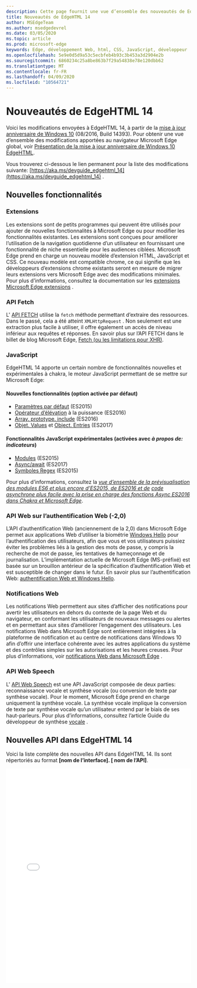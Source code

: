 ```yaml
---
description: Cette page fournit une vue d’ensemble des nouveautés de EdgeHTML 14.
title: Nouveautés de EdgeHTML 14
author: MSEdgeTeam
ms.author: msedgedevrel
ms.date: 03/05/2020
ms.topic: article
ms.prod: microsoft-edge
keywords: Edge, développement Web, html, CSS, JavaScript, développeur
ms.openlocfilehash: 5e9e0d5d9a53c5ecbfeb4b93c3b453a3d2904e2b
ms.sourcegitcommit: 6860234c25a8be863b7f29a54838e78e120dbb62
ms.translationtype: MT
ms.contentlocale: fr-FR
ms.lasthandoff: 04/09/2020
ms.locfileid: "10564721"
---
```

# Nouveautés de EdgeHTML 14
Voici les modifications envoyées à EdgeHTML 14, à partir de la [mise à jour anniversaire de Windows 10](https://blogs.windows.com/windowsexperience/2016/06/29/windows-10-anniversary-update-available-august-2/) (08/2016, Build 14393). Pour obtenir une vue d’ensemble des modifications apportées au navigateur Microsoft Edge global, voir [Présentation de la mise à jour anniversaire de Windows 10 EdgeHTML](https://blogs.windows.com/msedgedev/2016/08/04/introducing-edgehtml-14).

Vous trouverez ci-dessous le lien permanent pour la liste des modifications suivante: [https://aka.ms/devguide_edgehtml_14](https://aka.ms/devguide_edgehtml_14) .

## Nouvelles fonctionnalités

### Extensions
Les extensions sont de petits programmes qui peuvent être utilisés pour ajouter de nouvelles fonctionnalités à Microsoft Edge ou pour modifier les fonctionnalités existantes. Les extensions sont conçues pour améliorer l’utilisation de la navigation quotidienne d’un utilisateur en fournissant une fonctionnalité de niche essentielle pour les audiences ciblées. Microsoft Edge prend en charge un nouveau modèle d’extension HTML, JavaScript et CSS. Ce nouveau modèle est compatible chrome, ce qui signifie que les développeurs d’extensions chrome existants seront en mesure de migrer leurs extensions vers Microsoft Edge avec des modifications minimales. Pour plus d’informations, consultez la documentation sur les [extensions Microsoft Edge extensions](https://docs.microsoft.com/microsoft-edge/extensions) . 

### API Fetch
L' [API FETCH](https://fetch.spec.whatwg.org/#fetch-api) utilise la `fetch` méthode permettant d’extraire des ressources. Dans le passé, cela a été atteint `XMLHttpRequest` . Non seulement est une extraction plus facile à utiliser, il offre également un accès de niveau inférieur aux requêtes et réponses. En savoir plus sur l’API FETCH dans le billet de blog Microsoft Edge, [Fetch (ou les limitations pour XHR)](https://blogs.windows.com/msedgedev/2016/05/24/fetch-and-xhr-limitations/).

### JavaScript

EdgeHTML 14 apporte un certain nombre de fonctionnalités nouvelles et expérimentales à chakra, le moteur JavaScript permettant de se mettre sur Microsoft Edge:

#### Nouvelles fonctionnalités (option activée par défaut)

* [Paramètres par défaut](https://developer.microsoft.com/microsoft-edge/platform/status/defaultparameteres6) (ES2015)
* [Opérateur d’élévation](https://developer.microsoft.com/microsoft-edge/platform/status/exponentiationoperatores2016) à la puissance (ES2016)
* [Array. prototype. include](https://developer.microsoft.com/microsoft-edge/platform/status/arrayprototypeincludeses2016) (ES2016)
* [Objet. Values](https://developer.mozilla.org/docs/Web/JavaScript/Reference/Global_Objects/Object/values) et [Object. Entries](https://developer.mozilla.org/docs/Web/JavaScript/Reference/Global_Objects/Object/entries) (ES2017)

#### Fonctionnalités JavaScript expérimentales (activées avec *à propos de: indicateurs*)

* [Modules](https://blogs.windows.com/msedgedev/2016/05/17/es6-modules-and-beyond/) (ES2015)
* [Async/await](https://developer.microsoft.com/microsoft-edge/platform/status/asyncfunctionses2016) (ES2017)
* [Symboles Regex](https://developer.microsoft.com/microsoft-edge/platform/status/regexpbuiltinses6) (ES2015)

Pour plus d’informations, consultez la [*vue d’ensemble de la prévisualisation des modules ES6 et plus encore d’ES2015, de ES2016 et de*](https://blogs.windows.com/msedgedev/2016/05/17/es6-modules-and-beyond/) [*code asynchrone plus facile avec la prise en charge des fonctions Async ES2016 dans Chakra et Microsoft Edge*](https://blogs.windows.com/msedgedev/2015/09/30/asynchronous-code-gets-easier-with-es2016-async-function-support-in-chakra-and-microsoft-edge/).

### API Web sur l’authentification Web (-2,0)
L’API d’authentification Web (anciennement de la 2,0) dans Microsoft Edge permet aux applications Web d’utiliser la biométrie [Windows Hello](https://go.microsoft.com/fwlink/p/?LinkID=624961) pour l’authentification des utilisateurs, afin que vous et vos utilisateurs puissiez éviter les problèmes liés à la gestion des mots de passe, y compris la recherche de mot de passe, les tentatives de hameçonnage et de journalisation. L’implémentation actuelle de Microsoft Edge (MS-préfixé) est basée sur un brouillon antérieur de la spécification d’authentification Web et est susceptible de changer dans le futur. En savoir plus sur l’authentification Web: [authentification Web et Windows Hello](https://docs.microsoft.com/microsoft-edge/dev-guide/device/web-authentication).

### Notifications Web
Les notifications Web permettent aux sites d’afficher des notifications pour avertir les utilisateurs en dehors du contexte de la page Web et du navigateur, en conformant les utilisateurs de nouveaux messages ou alertes et en permettant aux sites d’améliorer l’engagement des utilisateurs. Les notifications Web dans Microsoft Edge sont entièrement intégrées à la plateforme de notification et au centre de notifications dans Windows 10 afin d’offrir une interface cohérente avec les autres applications du système et des contrôles simples sur les autorisations et les heures creuses. Pour plus d’informations, voir [notifications Web dans Microsoft Edge](https://blogs.windows.com/msedgedev/2016/05/16/web-notifications-microsoft-edge/) . 

### API Web Speech
L' [API Web Speech](https://dvcs.w3.org/hg/speech-api/raw-file/tip/speechapi.html) est une API JavaScript composée de deux parties: reconnaissance vocale et synthèse vocale (ou conversion de texte par synthèse vocale). Pour le moment, Microsoft Edge prend en charge uniquement la synthèse vocale. La synthèse vocale implique la conversion de texte par synthèse vocale qu’un utilisateur entend par le biais de ses haut-parleurs. Pour plus d’informations, consultez l’article Guide du développeur de synthèse [vocale](https://docs.microsoft.com/microsoft-edge/dev-guide/multimedia/web-speech-api) . 

## Nouvelles API dans EdgeHTML 14

Voici la liste complète des nouvelles API dans EdgeHTML 14. Ils sont répertoriés au format **[nom de l’interface]. [ nom de l’API]**.
<iframe height='585' scrolling='no' title='Nouvelles API dans EdgeHTML 14' src='//codepen.io/MSEdgeDev/embed/oWMEPE/?height=585&theme-id=23761&default-tab=result&embed-version=2' frameborder='no' allowtransparency='true' allowfullscreen='true' style='width: 100%;'>Reportez-vous au stylo <a href='https://codepen.io/MSEdgeDev/pen/oWMEPE/'> nouvelles API dans EdgeHTML 14 </a> MSEdgeDev ( <a href='https://codepen.io/MSEdgeDev'> @MSEdgeDev </a> ) sur <a href='https://codepen.io'> CodePen </a> .
</iframe>
